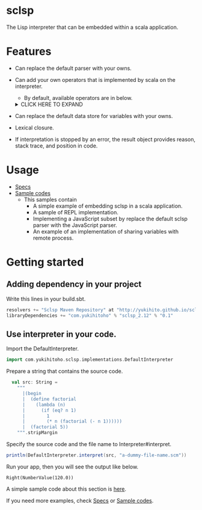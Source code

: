 # sclsp
The Lisp interpreter that can be embedded within a scala application.
    
# Features
- Can replace the default parser with your owns.
- Can add your own operators that is implemented by scala on the interpreter.
  - By default, available operators are in below.
  <details><summary>CLICK HERE TO EXPAND</summary>

    - lambda
    - car
    - cdr
    - cons
    - list
    - quote
    - \'
    - define
    - if
    - ==
    - <=
    - <
    - \>
    - \>=
    - \+
    - \-
    - \*
    - /
    - and
    - or
    - not
    - eq?
    - atom?
    - begin
    - exit
    - print
    - set!
    - while

    </details>
- Can replace the default data store for variables with your owns.    
- Lexical closure.
- If interpretation is stopped by an error, the result object provides reason, stack trace, and position in code.  

# Usage
- [Specs](https://github.com/Yukihito/sclsp/tree/master/src/test/scala/com/yukihitoho/sclsp/interpreter)
- [Sample codes](https://github.com/Yukihito/sclsp-samples)
  - This samples contain
    - A simple example of embedding sclsp in a scala application.
    - A sample of REPL implementation.
    - Implementing a JavaScript subset by replace the default sclsp parser with the JavaScript parser.
    - An example of an implementation of sharing variables with remote process.

# Getting started
## Adding dependency in your project
Write this lines in your build.sbt.
```scala
resolvers += "Sclsp Maven Repository" at "http://yukihito.github.io/sclsp"
libraryDependencies += "com.yukihitoho" % "sclsp_2.12" % "0.1"
```

## Use interpreter in your code.
Import the DefaultInterpreter.
```scala
import com.yukihitoho.sclsp.implementations.DefaultInterpreter

```

Prepare a string that contains the source code.
```scala
  val src: String =
    """
      |(begin
      |  (define factorial
      |    (lambda (n)
      |      (if (eq? n 1)
      |        1
      |        (* n (factorial (- n 1))))))
      |  (factorial 5))
    """.stripMargin
```

Specify the source code and the file name to Interpreter#interpret.

```scala
println(DefaultInterpreter.interpret(src, "a-dummy-file-name.scm"))
```

Run your app, then you will see the output like below.
```
Right(NumberValue(120.0))
``` 

A simple sample code about this section is [here](https://github.com/Yukihito/sclsp-samples/blob/master/src/main/scala/com/yukihitoho/sclspsamples/simpleusage/Main.scala).


If you need more examples, check [Specs](https://github.com/Yukihito/sclsp/tree/master/src/test/scala/com/yukihitoho/sclsp/interpreter) or [Sample codes](https://github.com/Yukihito/sclsp-samples). 
